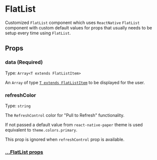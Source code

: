 # FlatList

Customized `FlatList` component which uses `ReactNative` `FlatList` component with custom default values for props that usually needs to be setup every time using `FlatList`.

## Props

### data (Required)

Type: `Array<T extends FlatListItem>`

An `Array` of type [`T extends FlatListItem`](FlatListItem.md) to be displayed for the user.

### refreshColor

Type: `string`

The `RefreshControl` color for "Pull to Refresh" functionality.

If not passed a default value from `react-native-paper` theme is used equivalent to `theme.colors.primary`.

This prop is ignored when `refreshControl` prop is available.

### [...FlatList props](https://reactnative.dev/docs/flatlist#props)

